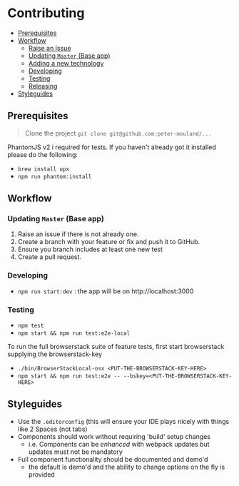 # Contributing

  * [Prerequisites](#prerequisites)
  * [Workflow](#workflow)
    * [Raise an Issue](#raise-an-issue)
    * [Updating `Master` (Base app)](#updating-master-base-app)
    * [Adding a new technology](#adding-a-new-technology)
    * [Developing](#developing)
    * [Testing](#testing)
    * [Releasing](#releasing)
  * [Styleguides](#Styleguides)

## Prerequisites

 > Clone the project `git clone git@github.com:peter-mouland/...`

PhantomJS v2 i required for tests.  If you haven't already got it installed please do the following:

 * `brew install upx`
 * `npm run phantom:install`

## Workflow

### Updating `Master` (Base app)

1. Raise an issue if there is not already one.
3. Create a branch with your feature or fix and push it to GitHub.
4. Ensure you branch includes at least one new test
6. Create a pull request.


### Developing

 * `npm run start:dev` : the app will be on http://localhost:3000

### Testing

 * `npm test`
 * `npm start && npm run test:e2e-local`

To run the full browserstack suite of feature tests, first start browserstack supplying the browserstack-key

 * `./bin/BrowserStackLocal-osx <PUT-THE-BROWSERSTACK-KEY-HERE>`
 * `npm start && npm run test:e2e -- --bskey=<PUT-THE-BROWSERSTACK-KEY-HERE>`

## Styleguides

 * Use the `.editorconfig` (this will ensure your IDE plays nicely with things like 2 Spaces (not tabs)
 * Components should work without requiring 'build' setup changes
   * i.e. Components can be *enhanced* with webpack updates but updates must not be mandatory
 * Full component functionality should be documented and demo'd
   * the default is demo'd and the ability to change options on the fly is provided


